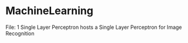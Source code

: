 # MachineLearning

File: 1 Single Layer Perceptron hosts a Single Layer Perceptron for Image Recognition
